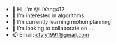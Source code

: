 - 👋 Hi, I’m @LiYang412
- 👀 I’m interested in algorithms
- 🌱 I’m currently learning motion planning
- 💞️ I’m looking to collaborate on ...
- 📫 Email: ctyly1991@gmail.com

<!---
LiYang412/LiYang412 is a ✨ special ✨ repository because its `README.md` (this file) appears on your GitHub profile.
You can click the Preview link to take a look at your changes.
--->
